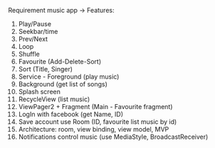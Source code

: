 Requirement music app ->
Features:
1. Play/Pause
2. Seekbar/time
3. Prev/Next
4. Loop
5. Shuffle
6. Favourite (Add-Delete-Sort)
7. Sort (Title, Singer)
8. Service - Foreground (play music)
9. Background (get list of songs)
10. Splash screen
11. RecycleView (list music)
12. ViewPager2 + Fragment (Main - Favourite fragment)
13. LogIn with facebook (get Name, ID)
14. Save account use Room (ID, favourite list music by id)
15. Architecture: room, view binding, view model, MVP
16. Notifications control music (use MediaStyle, BroadcastReceiver)


